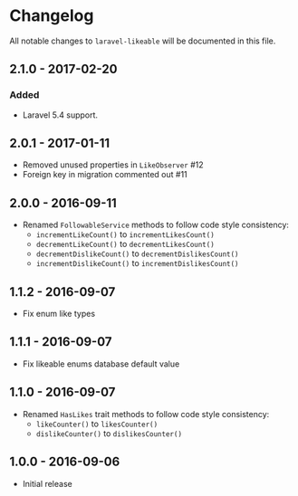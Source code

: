 # Changelog

All notable changes to `laravel-likeable` will be documented in this file.

## 2.1.0 - 2017-02-20

### Added

- Laravel 5.4 support.

## 2.0.1 - 2017-01-11

- Removed unused properties in `LikeObserver` #12
- Foreign key in migration commented out #11

## 2.0.0 - 2016-09-11

- Renamed `FollowableService` methods to follow code style consistency:
    - `incrementLikeCount()` to `incrementLikesCount()`
    - `decrementLikeCount()` to `decrementLikesCount()`
    - `decrementDislikeCount()` to `decrementDislikesCount()`
    - `incrementDislikeCount()` to `incrementDislikesCount()`

## 1.1.2 - 2016-09-07

- Fix enum like types

## 1.1.1 - 2016-09-07

- Fix likeable enums database default value

## 1.1.0 - 2016-09-07

- Renamed `HasLikes` trait methods to follow code style consistency:
    - `likeCounter()` to `likesCounter()`
    - `dislikeCounter()` to `dislikesCounter()`

## 1.0.0 - 2016-09-06

- Initial release

[2.1.0]: https://github.com/cybercog/laravel-likeable/compare/2.0.1...2.1.0
[2.0.1]: https://github.com/cybercog/laravel-likeable/compare/2.0.0...2.0.1
[2.0.0]: https://github.com/cybercog/laravel-likeable/compare/1.1.2...2.0.0
[1.1.2]: https://github.com/cybercog/laravel-likeable/compare/1.1.1...1.1.2
[1.1.1]: https://github.com/cybercog/laravel-likeable/compare/1.1.0...1.1.1
[1.1.0]: https://github.com/cybercog/laravel-likeable/compare/1.0.0...1.1.0
